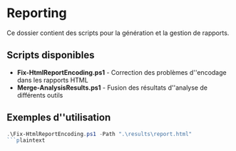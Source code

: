 # Reporting

Ce dossier contient des scripts pour la génération et la gestion de rapports.

## Scripts disponibles

- **Fix-HtmlReportEncoding.ps1** - Correction des problèmes d''encodage dans les rapports HTML
- **Merge-AnalysisResults.ps1** - Fusion des résultats d''analyse de différents outils

## Exemples d''utilisation

```powershell
.\Fix-HtmlReportEncoding.ps1 -Path ".\results\report.html"
```plaintext